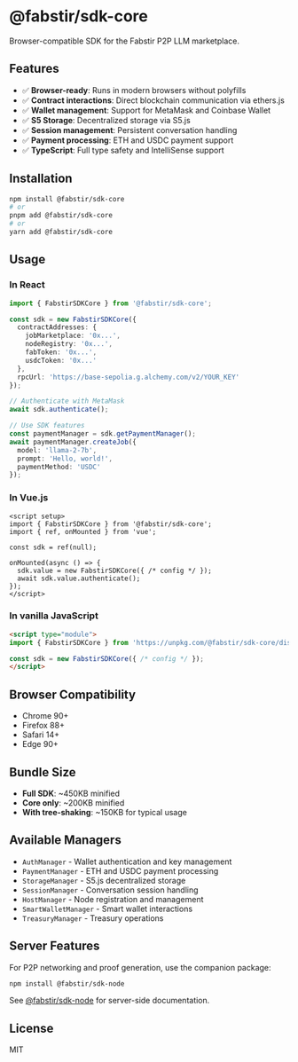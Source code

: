 # @fabstir/sdk-core

Browser-compatible SDK for the Fabstir P2P LLM marketplace.

## Features

- ✅ **Browser-ready**: Runs in modern browsers without polyfills
- ✅ **Contract interactions**: Direct blockchain communication via ethers.js
- ✅ **Wallet management**: Support for MetaMask and Coinbase Wallet
- ✅ **S5 Storage**: Decentralized storage via S5.js
- ✅ **Session management**: Persistent conversation handling
- ✅ **Payment processing**: ETH and USDC payment support
- ✅ **TypeScript**: Full type safety and IntelliSense support

## Installation

```bash
npm install @fabstir/sdk-core
# or
pnpm add @fabstir/sdk-core
# or
yarn add @fabstir/sdk-core
```

## Usage

### In React

```typescript
import { FabstirSDKCore } from '@fabstir/sdk-core';

const sdk = new FabstirSDKCore({
  contractAddresses: {
    jobMarketplace: '0x...',
    nodeRegistry: '0x...',
    fabToken: '0x...',
    usdcToken: '0x...'
  },
  rpcUrl: 'https://base-sepolia.g.alchemy.com/v2/YOUR_KEY'
});

// Authenticate with MetaMask
await sdk.authenticate();

// Use SDK features
const paymentManager = sdk.getPaymentManager();
await paymentManager.createJob({
  model: 'llama-2-7b',
  prompt: 'Hello, world!',
  paymentMethod: 'USDC'
});
```

### In Vue.js

```vue
<script setup>
import { FabstirSDKCore } from '@fabstir/sdk-core';
import { ref, onMounted } from 'vue';

const sdk = ref(null);

onMounted(async () => {
  sdk.value = new FabstirSDKCore({ /* config */ });
  await sdk.value.authenticate();
});
</script>
```

### In vanilla JavaScript

```html
<script type="module">
import { FabstirSDKCore } from 'https://unpkg.com/@fabstir/sdk-core/dist/browser.mjs';

const sdk = new FabstirSDKCore({ /* config */ });
</script>
```

## Browser Compatibility

- Chrome 90+
- Firefox 88+
- Safari 14+
- Edge 90+

## Bundle Size

- **Full SDK**: ~450KB minified
- **Core only**: ~200KB minified
- **With tree-shaking**: ~150KB for typical usage

## Available Managers

- `AuthManager` - Wallet authentication and key management
- `PaymentManager` - ETH and USDC payment processing
- `StorageManager` - S5.js decentralized storage
- `SessionManager` - Conversation session handling
- `HostManager` - Node registration and management
- `SmartWalletManager` - Smart wallet interactions
- `TreasuryManager` - Treasury operations

## Server Features

For P2P networking and proof generation, use the companion package:

```bash
npm install @fabstir/sdk-node
```

See [@fabstir/sdk-node](../sdk-node) for server-side documentation.

## License

MIT